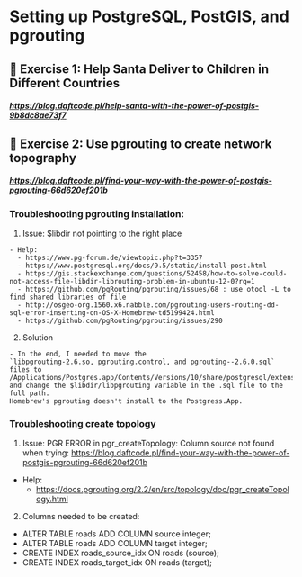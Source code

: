 # Setting up PostgreSQL, PostGIS, and pgrouting 


## &#x1F4D8; Exercise 1: Help Santa Deliver to Children in Different Countries
##### https://blog.daftcode.pl/help-santa-with-the-power-of-postgis-9b8dc8ae73f7


## &#x1F4D8; Exercise 2: Use pgrouting to create network topography
##### https://blog.daftcode.pl/find-your-way-with-the-power-of-postgis-pgrouting-66d620ef201b


### Troubleshooting pgrouting installation:
  1. Issue: $libdir not pointing to the right place
  
    - Help:
      - https://www.pg-forum.de/viewtopic.php?t=3357 
      - https://www.postgresql.org/docs/9.5/static/install-post.html
      - https://gis.stackexchange.com/questions/52458/how-to-solve-could-not-access-file-libdir-librouting-problem-in-ubuntu-12-0?rq=1
      - https://github.com/pgRouting/pgrouting/issues/68 : use otool -L to find shared libraries of file
      - http://osgeo-org.1560.x6.nabble.com/pgrouting-users-routing-dd-sql-error-inserting-on-OS-X-Homebrew-td5199424.html
      - https://github.com/pgRouting/pgrouting/issues/290
      
  2. Solution
  
    - In the end, I needed to move the 
    `libpgrouting-2.6.so, pgrouting.control, and pgrouting--2.6.0.sql`
    files to /Applications/Postgres.app/Contents/Versions/10/share/postgresql/extension/ 
    and change the $libdir/libpgrouting variable in the .sql file to the full path. 
    Homebrew's pgrouting doesn't install to the Postgress.App.
    
### Troubleshooting create topology

1. Issue: PGR ERROR in pgr_createTopology: Column source not found when trying: https://blog.daftcode.pl/find-your-way-with-the-power-of-postgis-pgrouting-66d620ef201b

  - Help: 
    - https://docs.pgrouting.org/2.2/en/src/topology/doc/pgr_createTopology.html
    
2. Columns needed to be created:
  - ALTER TABLE roads ADD COLUMN source integer;
  - ALTER TABLE roads ADD COLUMN target integer;
  - CREATE INDEX roads_source_idx ON roads (source);
  - CREATE INDEX roads_target_idx ON roads (target);
